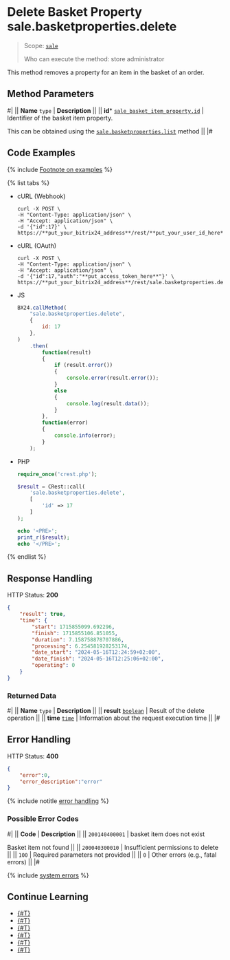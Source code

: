 # Delete Basket Property sale.basketproperties.delete

> Scope: [`sale`](../../scopes/permissions.md)
>
> Who can execute the method: store administrator

This method removes a property for an item in the basket of an order.

## Method Parameters

#|
|| **Name**
`type` | **Description** ||
|| **id***
[`sale_basket_item_property.id`](../data-types.md) | Identifier of the basket item property.

This can be obtained using the [`sale.basketproperties.list`](sale-basket-properties-list.md) method ||
|#

## Code Examples

{% include [Footnote on examples](../../../_includes/examples.md) %}

{% list tabs %}

- cURL (Webhook)

    ```http
    curl -X POST \
    -H "Content-Type: application/json" \
    -H "Accept: application/json" \
    -d '{"id":17}' \
    https://**put_your_bitrix24_address**/rest/**put_your_user_id_here**/**put_your_webhook_here**/sale.basketproperties.delete
    ```

- cURL (OAuth)

    ```http
    curl -X POST \
    -H "Content-Type: application/json" \
    -H "Accept: application/json" \
    -d '{"id":17,"auth":"**put_access_token_here**"}' \
    https://**put_your_bitrix24_address**/rest/sale.basketproperties.delete
    ```

- JS

    ```js
    BX24.callMethod(
        "sale.basketproperties.delete",
        {
            id: 17
        },
    )
        .then(
            function(result)
            {
                if (result.error())
                {
                    console.error(result.error());
                }
                else
                {
                    console.log(result.data());
                }
            },
            function(error)
            {
                console.info(error);
            }
        );

    ```

- PHP

    ```php
    require_once('crest.php');

    $result = CRest::call(
        'sale.basketproperties.delete',
        [
            'id' => 17
        ]
    );

    echo '<PRE>';
    print_r($result);
    echo '</PRE>';
    ```

{% endlist %}

## Response Handling

HTTP Status: **200**

```json
{
    "result": true,
    "time": {
        "start": 1715855099.692296,
        "finish": 1715855106.851055,
        "duration": 7.158758878707886,
        "processing": 6.254581928253174,
        "date_start": "2024-05-16T12:24:59+02:00",
        "date_finish": "2024-05-16T12:25:06+02:00",
        "operating": 0
    }
}
```

### Returned Data

#|
|| **Name**
`type` | **Description** ||
|| **result**
[`boolean`](../../data-types.md) | Result of the delete operation ||
|| **time**
[`time`](../../data-types.md) | Information about the request execution time ||
|#

## Error Handling

HTTP Status: **400**

```json
{
    "error":0,
    "error_description":"error"
}
```

{% include notitle [error handling](../../../_includes/error-info.md) %}

### Possible Error Codes

#|
|| **Code** | **Description** ||
|| `200140400001` | basket item does not exist

Basket item not found   ||
|| `200040300010` | Insufficient permissions to delete ||
|| `100` | Required parameters not provided ||
|| `0` | Other errors (e.g., fatal errors) ||
|#

{% include [system errors](../../../_includes/system-errors.md) %}

## Continue Learning

- [{#T}](./index.md)
- [{#T}](./sale-basket-properties-add.md)
- [{#T}](./sale-basket-properties-update.md)
- [{#T}](./sale-basket-properties-get.md)
- [{#T}](./sale-basket-properties-update.md)
- [{#T}](./sale-basket-properties-get-fields.md)